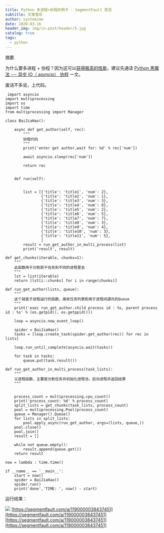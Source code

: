 ```yaml
---
title: Python 多进程+协程的例子 - SegmentFault 思否
subtitle: 文章暂存
author: systemime
date: 2020-03-16
header_img: img/in-post/header/5.jpg
catalog: true
tags:
  - python
---
```

摘要.

<!-- more -->
为什么要多进程 + 协程？因为这可以[获得极高的性能](https://www.liaoxuefeng.com/wiki/1016959663602400/1017968846697824)，建议先通读 [Python 黑魔法 --- 异步 IO（ asyncio） 协程](https://www.jianshu.com/p/b5e347b3a17c) 一文。

废话不多说，上代码。

<!--more-->

     import asyncio
    import multiprocessing
    import os
    import time
    from multiprocessing import Manager

    class BaiJiaHao():

        async def get_author(self, rec):
            """
            协程代码
            """
            print('enter get author,wait for: %d' % rec['num'])
            
            await asyncio.sleep(rec['num'])
            
            return rec


        def run(self):
            
            
            list = [{'title': 'title1', 'num': 2},
                    {'title': 'title2', 'num': 1},
                    {'title': 'title3', 'num': 3},
                    {'title': 'title4', 'num': 8},
                    {'title': 'title5', 'num': 2},
                    {'title': 'title6', 'num': 5},
                    {'title': 'title7', 'num': 7},
                    {'title': 'title8', 'num': 3},
                    {'title': 'title9', 'num': 4},
                    {'title': 'title10', 'num': 3},
                    {'title': 'title11', 'num': 5},
                    ]
            result = run_get_author_in_multi_process(list)
            print('result', result)

    def get_chunks(iterable, chunks=1):
        """
        此函数用于分割若干任务到不同的进程里去
        """
        lst = list(iterable)
        return [lst[i::chunks] for i in range(chunks)]

    def run_get_author(lists, queue):
        """
        这个就是子进程运行的函数，接收任务列表和用于进程间通讯的Queue
        """
        print('exec run_get_author.child process id : %s, parent process id : %s' % (os.getpid(), os.getppid()))
        
        loop = asyncio.new_event_loop()
        
        spider = BaiJiaHao()
        tasks = [loop.create_task(spider.get_author(rec)) for rec in lists]
        
        loop.run_until_complete(asyncio.wait(tasks))
        
        for task in tasks:
            queue.put(task.result())

    def run_get_author_in_multi_process(task_lists):
        """
        父进程函数，主要是分割任务并初始化进程池，启动进程并返回结果
        """
        
        
        process_count = multiprocessing.cpu_count()
        print('process_count: %d' % process_count)
        split_lists = get_chunks(task_lists, process_count)
        pool = multiprocessing.Pool(process_count)
        queue = Manager().Queue()
        for lists in split_lists:
            pool.apply_async(run_get_author, args=(lists, queue,))
        pool.close()
        pool.join()
        result = []
        
        while not queue.empty():
            result.append(queue.get())
        return result

    now = lambda : time.time()

    if __name__ == '__main__':
        start = now()
        spider = BaiJiaHao()
        spider.run()
        print('done','TIME: ', now() - start)

运行结果：

![](https://segmentfault.com/img/remote/1460000038437454) 
 [https://segmentfault.com/a/1190000038437451](https://segmentfault.com/a/1190000038437451) 
 [https://segmentfault.com/a/1190000038437451](https://segmentfault.com/a/1190000038437451)
